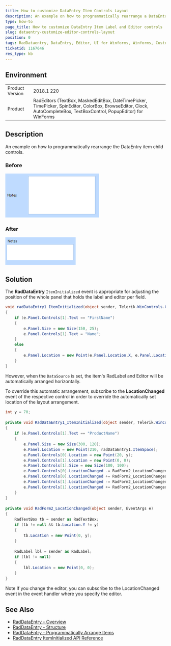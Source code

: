 ```yaml
---
title: How to customize DataEntry Item Controls Layout
description: An example on how to programmatically rearrange a DataEntry item's child controls.
type: how-to
page_title: How to customize DataEntry Item Label and Editor controls
slug: dataentry-customize-editor-controls-layout
position: 0
tags: RadDataentry, DataEntry, Editor, UI for Winforms, Winforms, Customize Editor, Customize Layout
ticketid: 1167646
res_type: kb
---
```


## Environment
<table>
	<tr>
		<td>Product Version</td>
		<td>2018.1 220</td>
	</tr>
	<tr>
		<td>Product</td>
		<td>RadEditors (TextBox, MaskedEditBox, DateTimePicker, TimePicker, SpinEditor, ColorBox, BrowseEditor, Clock, AutoCompleteBox, TextBoxControl, PopupEditor) for WinForms</td>
	</tr>
</table>


## Description
An example on how to programmatically rearrange the DataEntry item child controls.

### Before

![dataentry-customize-editor-controls-layout 001](images/dataentry-customize-editor-controls-layout001.png)

### After

![dataentry-customize-editor-controls-layout 002](images/dataentry-customize-editor-controls-layout002.png)

## Solution

The **RadDataEntry** `ItemInitialized` event is appropriate for adjusting the position of the whole panel that holds the label and editor per field.

````C#
void radDataEntry1_ItemInitialized(object sender, Telerik.WinControls.UI.ItemInitializedEventArgs e)
{
    if (e.Panel.Controls[1].Text == "FirstName")
    {
        e.Panel.Size = new Size(150, 25);
        e.Panel.Controls[1].Text = "Name";
    }
    else
    {
        e.Panel.Location = new Point(e.Panel.Location.X, e.Panel.Location.Y - 25);
    }
}
````

However, when the `DataSource` is set, the item's RadLabel and Editor will be automatically arranged horizontally. 

To override this automatic arrangement, subscribe to the **LocationChanged** event of the respective control in order to override the automatically set location of the layout arrangement. 


````C#
int y = 70;

private void RadDataEntry1_ItemInitialized(object sender, Telerik.WinControls.UI.ItemInitializedEventArgs e)
{
    if (e.Panel.Controls[1].Text == "ProductName")
    {
        e.Panel.Size = new Size(300, 120);
        e.Panel.Location = new Point(210, radDataEntry1.ItemSpace);
        e.Panel.Controls[0].Location = new Point(20, y);
        e.Panel.Controls[1].Location = new Point(0, 0);
        e.Panel.Controls[1].Size = new Size(100, 100);
        e.Panel.Controls[0].LocationChanged -= RadForm2_LocationChanged;
        e.Panel.Controls[0].LocationChanged += RadForm2_LocationChanged;
        e.Panel.Controls[1].LocationChanged -= RadForm2_LocationChanged;
        e.Panel.Controls[1].LocationChanged += RadForm2_LocationChanged;
    }
}

private void RadForm2_LocationChanged(object sender, EventArgs e)
{
    RadTextBox tb = sender as RadTextBox;
    if (tb != null && tb.Location.Y != y)
    {
        tb.Location = new Point(0, y);
    }

    RadLabel lbl = sender as RadLabel;
    if (lbl != null)
    {
        lbl.Location = new Point(0, 0);
    }
}

````

Note
If you change the editor, you can subscribe to the LocationChanged event in the event handler where you specify the editor.


## See Also
- [RadDataEntry - Overview](https://docs.telerik.com/devtools/winforms/dataentry/dataentry)
- [RadDataEntry - Structure](https://docs.telerik.com/devtools/winforms/dataentry/control-element-structure-)
- [RadDataEntry - Programmatically Arrange Items](https://docs.telerik.com/devtools/winforms/dataentry/programmatically-arrange-items-)
- [RadDataEntry ItemInitialized API Reference](https://docs.telerik.com/devtools/winforms/api/telerik.wincontrols.ui.raddataentry.html#Telerik_WinControls_UI_RadDataEntry_ItemInitialized)


